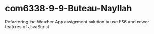 # com6338-9-9-Buteau-Nayllah
Refactoring the Weather App assignment solution to use ES6 and newer features of JavaScript